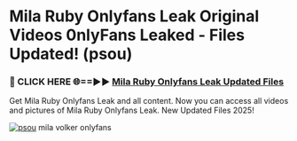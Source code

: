 # Mila Ruby Onlyfans Leak Original Videos 0nlyFans Leaked - Files Updated! (psou)

<h3>🔴 CLICK HERE 🌐==►► <a href="https://tinyurl.com/x26r9saj" rel="nofollow">Mila Ruby Onlyfans Leak Updated Files</a></h3>

Get Mila Ruby Onlyfans Leak and all content. Now you can access all videos and pictures of Mila Ruby Onlyfans Leak. New Updated Files 2025!

[![psou](https://i.imgur.com/LkgZPqh.gif)](https://tinyurl.com/x26r9saj)
mila volker onlyfans